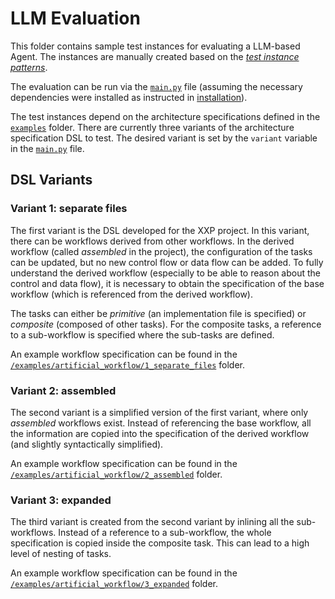 # LLM Evaluation

This folder contains sample test instances for evaluating a LLM-based Agent. The instances are manually created based on the [*test instance patterns*](/patterns.md).

The evaluation can be run via the [`main.py`](main.py) file (assuming the necessary dependencies were installed as instructed in [installation](/README.md#Installation)).

The test instances depend on the architecture specifications defined in the [`examples`](/examples/) folder. There are currently three variants of the architecture specification DSL to test. The desired variant is set by the `variant` variable in the [`main.py`](main.py) file.

## DSL Variants

### Variant 1: separate files

The first variant is the DSL developed for the XXP project. In this variant, there can be workflows derived from other workflows. In the derived workflow (called *assembled* in the project), the configuration of the tasks can be updated, but no new control flow or data flow can be added. To fully understand the derived workflow (especially to be able to reason about the control and data flow), it is necessary to obtain the specification of the base workflow (which is referenced from the derived workflow).

The tasks can either be *primitive* (an implementation file is specified) or *composite* (composed of other tasks). For the composite tasks, a reference to a sub-workflow is specified where the sub-tasks are defined.

An example workflow specification can be found in the [`/examples/artificial_workflow/1_separate_files`](/examples/artificial_workflow/1_separate_files/) folder.

### Variant 2: assembled

The second variant is a simplified version of the first variant, where only *assembled* workflows exist. Instead of referencing the base workflow, all the information are copied into the specification of the derived workflow (and slightly syntactically simplified).

An example workflow specification can be found in the [`/examples/artificial_workflow/2_assembled`](/examples/artificial_workflow/2_assembled/) folder.

### Variant 3: expanded

The third variant is created from the second variant by inlining all the sub-workflows. Instead of a reference to a sub-workflow, the whole specification is copied inside the composite task. This can lead to a high level of nesting of tasks.

An example workflow specification can be found in the [`/examples/artificial_workflow/3_expanded`](/examples/artificial_workflow/3_expanded/) folder.
